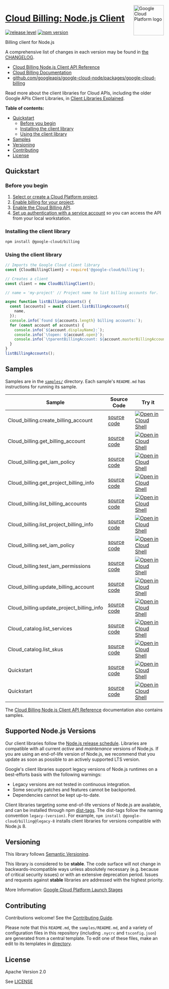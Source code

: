 [//]: # "This README.md file is auto-generated, all changes to this file will be lost."
[//]: # "To regenerate it, use `python -m synthtool`."
<img src="https://avatars2.githubusercontent.com/u/2810941?v=3&s=96" alt="Google Cloud Platform logo" title="Google Cloud Platform" align="right" height="96" width="96"/>

# [Cloud Billing: Node.js Client](https://github.com/googleapis/google-cloud-node)

[![release level](https://img.shields.io/badge/release%20level-stable-brightgreen.svg?style=flat)](https://cloud.google.com/terms/launch-stages)
[![npm version](https://img.shields.io/npm/v/@google-cloud/billing.svg)](https://www.npmjs.org/package/@google-cloud/billing)




Billing client for Node.js


A comprehensive list of changes in each version may be found in
[the CHANGELOG](https://github.com/googleapis/google-cloud-node/tree/main/packages/google-cloud-billing/CHANGELOG.md).

* [Cloud Billing Node.js Client API Reference][client-docs]
* [Cloud Billing Documentation][product-docs]
* [github.com/googleapis/google-cloud-node/packages/google-cloud-billing](https://github.com/googleapis/google-cloud-node/tree/main/packages/google-cloud-billing)

Read more about the client libraries for Cloud APIs, including the older
Google APIs Client Libraries, in [Client Libraries Explained][explained].

[explained]: https://cloud.google.com/apis/docs/client-libraries-explained

**Table of contents:**


* [Quickstart](#quickstart)
  * [Before you begin](#before-you-begin)
  * [Installing the client library](#installing-the-client-library)
  * [Using the client library](#using-the-client-library)
* [Samples](#samples)
* [Versioning](#versioning)
* [Contributing](#contributing)
* [License](#license)

## Quickstart

### Before you begin

1.  [Select or create a Cloud Platform project][projects].
1.  [Enable billing for your project][billing].
1.  [Enable the Cloud Billing API][enable_api].
1.  [Set up authentication with a service account][auth] so you can access the
    API from your local workstation.

### Installing the client library

```bash
npm install @google-cloud/billing
```


### Using the client library

```javascript
// Imports the Google Cloud client library
const {CloudBillingClient} = require('@google-cloud/billing');

// Creates a client
const client = new CloudBillingClient();

// name = 'my-project' // Project name to list billing accounts for.

async function listBillingAccounts() {
  const [accounts] = await client.listBillingAccounts({
    name,
  });
  console.info(`found ${accounts.length} billing accounts:`);
  for (const account of accounts) {
    console.info(`${account.displayName}:`);
    console.info(`\topen: ${account.open}`);
    console.info(`\tparentBillingAccount: ${account.masterBillingAccount}`);
  }
}
listBillingAccounts();

```



## Samples

Samples are in the [`samples/`](https://github.com/googleapis/google-cloud-node/tree/main/samples) directory. Each sample's `README.md` has instructions for running its sample.

| Sample                      | Source Code                       | Try it |
| --------------------------- | --------------------------------- | ------ |
| Cloud_billing.create_billing_account | [source code](https://github.com/googleapis/google-cloud-node/blob/main//workspace/google-cloud-node/samples/generated/v1/cloud_billing.create_billing_account.js) | [![Open in Cloud Shell][shell_img]](https://console.cloud.google.com/cloudshell/open?git_repo=https://github.com/googleapis/google-cloud-node&page=editor&open_in_editor=/workspace/google-cloud-node/samples/generated/v1/cloud_billing.create_billing_account.js,samples/README.md) |
| Cloud_billing.get_billing_account | [source code](https://github.com/googleapis/google-cloud-node/blob/main//workspace/google-cloud-node/samples/generated/v1/cloud_billing.get_billing_account.js) | [![Open in Cloud Shell][shell_img]](https://console.cloud.google.com/cloudshell/open?git_repo=https://github.com/googleapis/google-cloud-node&page=editor&open_in_editor=/workspace/google-cloud-node/samples/generated/v1/cloud_billing.get_billing_account.js,samples/README.md) |
| Cloud_billing.get_iam_policy | [source code](https://github.com/googleapis/google-cloud-node/blob/main//workspace/google-cloud-node/samples/generated/v1/cloud_billing.get_iam_policy.js) | [![Open in Cloud Shell][shell_img]](https://console.cloud.google.com/cloudshell/open?git_repo=https://github.com/googleapis/google-cloud-node&page=editor&open_in_editor=/workspace/google-cloud-node/samples/generated/v1/cloud_billing.get_iam_policy.js,samples/README.md) |
| Cloud_billing.get_project_billing_info | [source code](https://github.com/googleapis/google-cloud-node/blob/main//workspace/google-cloud-node/samples/generated/v1/cloud_billing.get_project_billing_info.js) | [![Open in Cloud Shell][shell_img]](https://console.cloud.google.com/cloudshell/open?git_repo=https://github.com/googleapis/google-cloud-node&page=editor&open_in_editor=/workspace/google-cloud-node/samples/generated/v1/cloud_billing.get_project_billing_info.js,samples/README.md) |
| Cloud_billing.list_billing_accounts | [source code](https://github.com/googleapis/google-cloud-node/blob/main//workspace/google-cloud-node/samples/generated/v1/cloud_billing.list_billing_accounts.js) | [![Open in Cloud Shell][shell_img]](https://console.cloud.google.com/cloudshell/open?git_repo=https://github.com/googleapis/google-cloud-node&page=editor&open_in_editor=/workspace/google-cloud-node/samples/generated/v1/cloud_billing.list_billing_accounts.js,samples/README.md) |
| Cloud_billing.list_project_billing_info | [source code](https://github.com/googleapis/google-cloud-node/blob/main//workspace/google-cloud-node/samples/generated/v1/cloud_billing.list_project_billing_info.js) | [![Open in Cloud Shell][shell_img]](https://console.cloud.google.com/cloudshell/open?git_repo=https://github.com/googleapis/google-cloud-node&page=editor&open_in_editor=/workspace/google-cloud-node/samples/generated/v1/cloud_billing.list_project_billing_info.js,samples/README.md) |
| Cloud_billing.set_iam_policy | [source code](https://github.com/googleapis/google-cloud-node/blob/main//workspace/google-cloud-node/samples/generated/v1/cloud_billing.set_iam_policy.js) | [![Open in Cloud Shell][shell_img]](https://console.cloud.google.com/cloudshell/open?git_repo=https://github.com/googleapis/google-cloud-node&page=editor&open_in_editor=/workspace/google-cloud-node/samples/generated/v1/cloud_billing.set_iam_policy.js,samples/README.md) |
| Cloud_billing.test_iam_permissions | [source code](https://github.com/googleapis/google-cloud-node/blob/main//workspace/google-cloud-node/samples/generated/v1/cloud_billing.test_iam_permissions.js) | [![Open in Cloud Shell][shell_img]](https://console.cloud.google.com/cloudshell/open?git_repo=https://github.com/googleapis/google-cloud-node&page=editor&open_in_editor=/workspace/google-cloud-node/samples/generated/v1/cloud_billing.test_iam_permissions.js,samples/README.md) |
| Cloud_billing.update_billing_account | [source code](https://github.com/googleapis/google-cloud-node/blob/main//workspace/google-cloud-node/samples/generated/v1/cloud_billing.update_billing_account.js) | [![Open in Cloud Shell][shell_img]](https://console.cloud.google.com/cloudshell/open?git_repo=https://github.com/googleapis/google-cloud-node&page=editor&open_in_editor=/workspace/google-cloud-node/samples/generated/v1/cloud_billing.update_billing_account.js,samples/README.md) |
| Cloud_billing.update_project_billing_info | [source code](https://github.com/googleapis/google-cloud-node/blob/main//workspace/google-cloud-node/samples/generated/v1/cloud_billing.update_project_billing_info.js) | [![Open in Cloud Shell][shell_img]](https://console.cloud.google.com/cloudshell/open?git_repo=https://github.com/googleapis/google-cloud-node&page=editor&open_in_editor=/workspace/google-cloud-node/samples/generated/v1/cloud_billing.update_project_billing_info.js,samples/README.md) |
| Cloud_catalog.list_services | [source code](https://github.com/googleapis/google-cloud-node/blob/main//workspace/google-cloud-node/samples/generated/v1/cloud_catalog.list_services.js) | [![Open in Cloud Shell][shell_img]](https://console.cloud.google.com/cloudshell/open?git_repo=https://github.com/googleapis/google-cloud-node&page=editor&open_in_editor=/workspace/google-cloud-node/samples/generated/v1/cloud_catalog.list_services.js,samples/README.md) |
| Cloud_catalog.list_skus | [source code](https://github.com/googleapis/google-cloud-node/blob/main//workspace/google-cloud-node/samples/generated/v1/cloud_catalog.list_skus.js) | [![Open in Cloud Shell][shell_img]](https://console.cloud.google.com/cloudshell/open?git_repo=https://github.com/googleapis/google-cloud-node&page=editor&open_in_editor=/workspace/google-cloud-node/samples/generated/v1/cloud_catalog.list_skus.js,samples/README.md) |
| Quickstart | [source code](https://github.com/googleapis/google-cloud-node/blob/main//workspace/google-cloud-node/samples/quickstart.js) | [![Open in Cloud Shell][shell_img]](https://console.cloud.google.com/cloudshell/open?git_repo=https://github.com/googleapis/google-cloud-node&page=editor&open_in_editor=/workspace/google-cloud-node/samples/quickstart.js,samples/README.md) |
| Quickstart | [source code](https://github.com/googleapis/google-cloud-node/blob/main//workspace/google-cloud-node/samples/test/quickstart.js) | [![Open in Cloud Shell][shell_img]](https://console.cloud.google.com/cloudshell/open?git_repo=https://github.com/googleapis/google-cloud-node&page=editor&open_in_editor=/workspace/google-cloud-node/samples/test/quickstart.js,samples/README.md) |



The [Cloud Billing Node.js Client API Reference][client-docs] documentation
also contains samples.

## Supported Node.js Versions

Our client libraries follow the [Node.js release schedule](https://nodejs.org/en/about/releases/).
Libraries are compatible with all current _active_ and _maintenance_ versions of
Node.js.
If you are using an end-of-life version of Node.js, we recommend that you update
as soon as possible to an actively supported LTS version.

Google's client libraries support legacy versions of Node.js runtimes on a
best-efforts basis with the following warnings:

* Legacy versions are not tested in continuous integration.
* Some security patches and features cannot be backported.
* Dependencies cannot be kept up-to-date.

Client libraries targeting some end-of-life versions of Node.js are available, and
can be installed through npm [dist-tags](https://docs.npmjs.com/cli/dist-tag).
The dist-tags follow the naming convention `legacy-(version)`.
For example, `npm install @google-cloud/billing@legacy-8` installs client libraries
for versions compatible with Node.js 8.

## Versioning

This library follows [Semantic Versioning](http://semver.org/).



This library is considered to be **stable**. The code surface will not change in backwards-incompatible ways
unless absolutely necessary (e.g. because of critical security issues) or with
an extensive deprecation period. Issues and requests against **stable** libraries
are addressed with the highest priority.






More Information: [Google Cloud Platform Launch Stages][launch_stages]

[launch_stages]: https://cloud.google.com/terms/launch-stages

## Contributing

Contributions welcome! See the [Contributing Guide](https://github.com/googleapis/google-cloud-node/blob/main/CONTRIBUTING.md).

Please note that this `README.md`, the `samples/README.md`,
and a variety of configuration files in this repository (including `.nycrc` and `tsconfig.json`)
are generated from a central template. To edit one of these files, make an edit
to its templates in
[directory](https://github.com/googleapis/synthtool).

## License

Apache Version 2.0

See [LICENSE](https://github.com/googleapis/google-cloud-node/blob/main/LICENSE)

[client-docs]: https://cloud.google.com/nodejs/docs/reference/billing/latest
[product-docs]: https://cloud.google.com/billing/docs
[shell_img]: https://gstatic.com/cloudssh/images/open-btn.png
[projects]: https://console.cloud.google.com/project
[billing]: https://support.google.com/cloud/answer/6293499#enable-billing
[enable_api]: https://console.cloud.google.com/flows/enableapi?apiid=cloudbilling.googleapis.com
[auth]: https://cloud.google.com/docs/authentication/getting-started
